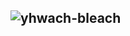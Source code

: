 ![yhwach-bleach](https://user-images.githubusercontent.com/126974228/222941152-da178770-007f-496c-ae31-51cf0e2fd7ee.gif)
------------------------------------------------------------------------------------------------------------------------------------------------------------------------

